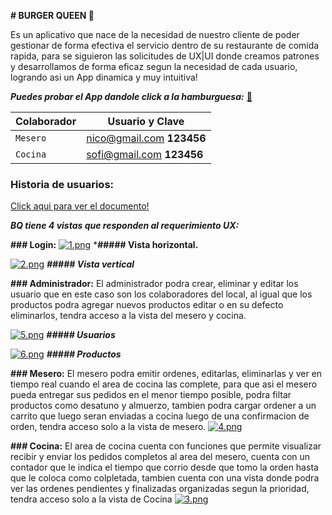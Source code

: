   **# BURGER QUEEN 🍔**

  Es un aplicativo que nace de la necesidad de nuestro cliente de poder gestionar de forma efectiva el servicio dentro de su restaurante de comida rapida, para se siguieron las solicitudes de UX|UI donde creamos patrones y desarrollamos de forma eficaz segun la necesidad de cada usuario, logrando asi un App dinamica y muy intuitiva!

  ***Puedes probar el App dandole click a la hamburguesa:***
  [🍔]( https://dev-003-burger-queen-api-client-dusky.vercel.app/)

|**Colaborador**| **Usuario y Clave**            |
| ------------- | ------------------------------ |
| `Mesero`      | nico@gmail.com **123456**      |
| `Cocina`      | sofi@gmail.com **123456**      |


  ### Historia de usuarios:

[Click aqui para ver el documento!](https://www.canva.com/design/DAFdS76Gd50/vqcRzFwpRma5uqOMISpskA/view?utm_content=DAFdS76Gd50&utm_campaign=designshare&utm_medium=link&utm_source=publishsharelink)

 ***BQ tiene 4 vistas que responden al requerimiento UX:***
  
  **### Login:**
[![1.png](https://i.postimg.cc/0jqL0q4b/1.png)](https://postimg.cc/2b2cCgrD)
***##### Vista horizontal.**

[![2.png](https://i.postimg.cc/sfmyyw07/2.png)](https://postimg.cc/3WkzFChx)
***##### Vista vertical***

  **### Administrador:**
El administrador podra crear, eliminar y editar los usuario que en este caso son los colaboradores del local, al igual que los productos podra agregar nuevos productos editar o en su defecto eliminarlos, tendra acceso a la vista del mesero y cocina.

[![5.png](https://i.postimg.cc/rswpcb1Z/5.png)](https://postimg.cc/KkCbD0st)
***##### Usuarios***

[![6.png](https://i.postimg.cc/QxPMGfHS/6.png)](https://postimg.cc/7f34SM1T) 
***##### Productos***


 **### Mesero:**
El mesero podra emitir ordenes, editarlas, eliminarlas y ver en tiempo real cuando el area de cocina las complete, para que asi el mesero pueda entregar sus pedidos en el menor tiempo posible, podra filtar productos como desatuno y almuerzo, tambien podra cargar ordener a un carrito que luego seran enviadas a cocina luego de una confirmacion de orden, tendra acceso solo a la vista de mesero.
[![4.png](https://i.postimg.cc/RZ7xsdfW/4.png)](https://postimg.cc/FYH61jTv)

 **### Cocina:**
El area de cocina cuenta con funciones que permite visualizar recibir y enviar los pedidos completos al area del mesero, cuenta con un contador que le indica el tiempo que corrio desde que tomo la orden hasta que le coloca como colpletada, tambien cuenta con una vista donde podra ver las ordenes pendientes y finalizadas organizadas segun la prioridad, tendra acceso solo a la vista de Cocina
[![3.png](https://i.postimg.cc/SQPXkSPW/3.png)](https://postimg.cc/3WgrZTYR)

